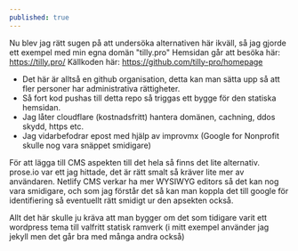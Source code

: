 ```yaml
---
published: true
---
```

Nu blev jag rätt sugen på att undersöka alternativen här ikväll, så jag gjorde ett exempel med min egna domän "tilly.pro"
Hemsidan går att besöka här: https://tilly.pro/
Källkoden här: https://github.com/tilly-pro/homepage
* Det här är alltså en github organisation, detta kan man sätta upp så att fler personer har administrativa rättigheter.
* Så fort kod pushas till detta repo så triggas ett bygge för den statiska hemsidan. 
* Jag låter cloudflare (kostnadsfritt) hantera domänen, cachning, ddos skydd, https etc. 
* Jag vidarbefodrar epost med hjälp av  improvmx (Google for Nonprofit skulle nog vara snäppet smidigare)

För att lägga till CMS aspekten till det hela så finns det lite alternativ. prose.io var ett jag hittade, det är rätt smalt så kräver lite mer av användaren. Netlify CMS verkar ha mer WYSIWYG editors så det kan nog vara smidigare, och som jag förstår det så kan man koppla det till google för identifiering så eventuellt rätt smidigt ur den apsekten också.

Allt det här skulle ju kräva att man bygger om det som tidigare varit ett wordpress tema till valfritt statisk ramverk (i mitt exempel använder jag jekyll men det går bra med många andra också)
